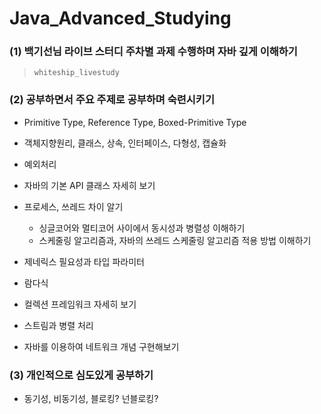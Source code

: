 # Java_Advanced_Studying

### (1) 백기선님 라이브 스터디 주차별 과제 수행하며 자바 깊게 이해하기 <br/>
> `whiteship_livestudy`

### (2) 공부하면서 주요 주제로 공부하며 숙련시키기 <br/>
- Primitive Type, Reference Type, Boxed-Primitive Type
- 객체지향원리, 클래스, 상속, 인터페이스, 다형성, 캡슐화
- 예외처리
- 자바의 기본 API 클래스 자세히 보기
- 프로세스, 쓰레드 차이 알기
  - 싱글코어와 멀티코어 사이에서 동시성과 병렬성 이해하기
  - 스케줄링 알고리즘과, 자바의 쓰레드 스케줄링 알고리즘 적용 방법 이해하기

- 제네릭스 필요성과 타입 파라미터
- 람다식
- 컬렉션 프레임워크 자세히 보기
- 스트림과 병렬 처리 
- 자바를 이용하여 네트워크 개념 구현해보기



### (3) 개인적으로 심도있게 공부하기
- 동기성, 비동기성, 블로킹? 넌블로킹? 
